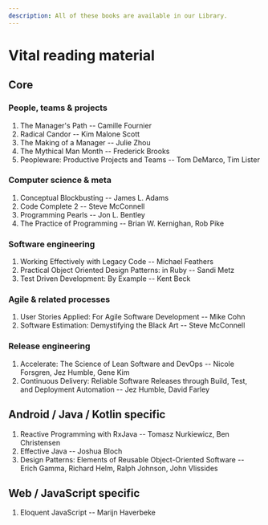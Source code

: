 ```yaml
---
description: All of these books are available in our Library.
---
```


# Vital reading material

## Core

### People, teams & projects

1. The Manager's Path -- Camille Fournier
2. Radical Candor -- Kim Malone Scott
3. The Making of a Manager -- Julie Zhou
4. The Mythical Man Month -- Frederick Brooks
5. Peopleware: Productive Projects and Teams -- Tom DeMarco, Tim Lister

### Computer science & meta

1. Conceptual Blockbusting -- James L. Adams
2. Code Complete 2 -- Steve McConnell
3. Programming Pearls -- Jon L. Bentley
4. The Practice of Programming -- Brian W. Kernighan, Rob Pike

### Software engineering 

1. Working Effectively with Legacy Code -- Michael Feathers
2. Practical Object Oriented Design Patterns: in Ruby -- Sandi Metz
3. Test Driven Development: By Example -- Kent Beck

### Agile & related processes

1. User Stories Applied: For Agile Software Development -- Mike Cohn
2. Software Estimation: Demystifying the Black Art -- Steve McConnell

### Release engineering 

1. Accelerate: The Science of Lean Software and DevOps -- Nicole Forsgren, Jez Humble, Gene Kim
2. Continuous Delivery: Reliable Software Releases through Build, Test, and Deployment Automation -- Jez Humble, David Farley

## Android / Java / Kotlin specific

1. Reactive Programming with RxJava -- Tomasz Nurkiewicz, Ben Christensen 
2. Effective Java -- Joshua Bloch
3. Design Patterns: Elements of Reusable Object-Oriented Software -- Erich Gamma, Richard Helm, Ralph Johnson, John Vlissides

## Web / JavaScript specific

1. Eloquent JavaScript -- Marijn Haverbeke 

